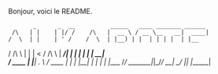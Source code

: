 Bonjour,
voici le README.



           _      _  __          _____   ____ _______ ______ 
     /\   | |    | |/ /    /\   |  __ \ / __ \__   __|  ____|
    /  \  | |    | ' /    /  \  | |__) | |  | | | |  | |__   
   / /\ \ | |    |  <    / /\ \ |  ___/| |  | | | |  |  __|  
  / ____ \| |____| . \  / ____ \| |    | |__| | | |  | |____ 
 /_/    \_\______|_|\_\/_/    \_\_|     \____/  |_|  |______|
                                                             
                                                             


